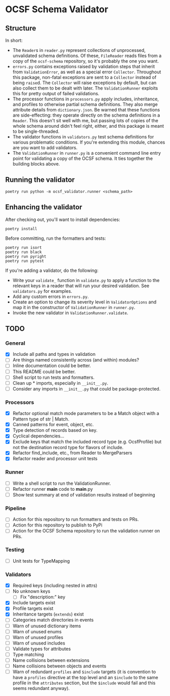 # OCSF Schema Validator

## Structure

In short:

 - The `Reader`s in `reader.py` represent collections of unprocessed, unvalidated schema definitions. Of these, `FileReader` reads files from a copy of the `ocsf-schema` repository, so it's probably the one you want.
 - `errors.py` contains exceptions raised by validation steps that inherit from `ValidationError`, as well as a special error `Collector`. Throughout this package, non-fatal exceptions are sent to a `Collector` instead of being `raise`d. The `Collector` will raise exceptions by default, but can also collect them to be dealt with later. The `ValidationRunner` exploits this for pretty output of failed validations.
 - The processor functions in `processors.py` apply includes, inheritance, and profiles to otherwise partial schema definitions. They also merge attribute details from `dictionary.json`. Be warned that these functions are side-effecting: they operate directly on the schema definitions in a `Reader`. This doesn't sit well with me, but passing lots of copies of the whole schema around didn't feel right, either, and this package is meant to be single-threaded.
 - The validator functions in `validators.py` test schema definitions for various problematic conditions. If you're extending this module, chances are you want to add validators.
 - The `ValidationRunner` in `runner.py` is a convenient command line entry point for validating a copy of the OCSF schema. It ties together the building blocks above.


## Running the validator

```
poetry run python -m ocsf_validator.runner <schema_path>
```

## Enhancing the validator

After checking out, you'll want to install dependencies:
```
poetry install
```

Before committing, run the formatters and tests:
```
poetry run isort
poetry run black
poetry run pyright
poetry run pytest
```

If you're adding a validator, do the following:
 - Write your `validate_` function in `validate.py` to apply a function to the relevant keys in a reader that will run your desired validation. See `validators.py` for examples.
 - Add any custom errors in `errors.py`.
 - Create an option to change its severity level in `ValidatorOptions` and map it in the constructor of `ValidationRunner` in `runner.py`.
 - Invoke the new validator in `ValidationRunner.validate`.


## TODO

### General

 - [X] Include all paths and types in validation
 - [ ] Are things named consistently across (and within) modules?
 - [ ] Inline documentation could be better.
 - [ ] This README could be better.
 - [ ] Shell script to run tests and formatters.
 - [ ] Clean up * imports, especially in `__init__.py`.
 - [ ] Consider any imports in `__init__.py` that could be package-protected.

### Processors

 - [X] Refactor optional match mode parameters to be a Match object with a Pattern type of str | Match.
 - [X] Canned patterns for event, object, etc.
 - [X] Type detection of records based on key.
 - [X] Cyclical dependencies...
 - [X] Exclude keys that match the included record type (e.g. OcsfProfile) but not the destination record type for flavors of include.
 - [X] Refactor find_include, etc., from Reader to MergeParsers
 - [X] Refactor reader and processor unit tests

### Runner

 - [ ] Write a shell script to run the ValidationRunner.
 - [ ] Refactor runner __main__ code to __main__.py
 - [ ] Show test summary at end of validation results instead of beginning

### Pipeline

 - [ ] Action for this repository to run formatters and tests on PRs.
 - [ ] Action for this repository to publish to PyPi
 - [ ] Action for the OCSF Schema repository to run the validation runner on PRs.

### Testing

 - [ ] Unit tests for TypeMapping

### Validators

 - [X] Required keys (including nested in attrs)
 - [ ] No unknown keys
    - [ ] Fix "description:" key
 - [X] Include targets exist
 - [X] Profile targets exist
 - [X] Inheritance targets (`extends`) exist
 - [ ] Categories match directories in events
 - [ ] Warn of unused dictionary items
 - [ ] Warn of unused enums
 - [ ] Warn of unused profiles
 - [ ] Warn of unused includes
 - [ ] Validate types for attributes
 - [ ] Type matching
 - [ ] Name collisions between extensions
 - [ ] Name collisions between objects and events
 - [ ] Warn of redundant `profiles` and `$include` targets (it is convention to have a `profiles` directive at the top level and an `$include` to the same profile in the `attributes` section, but the `$include` would fail and this seems redundant anyway).

